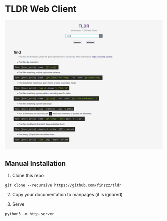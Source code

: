 # TLDR Web Client

![](https://raw.githubusercontent.com/finzzz/images/master/tldr.png)

## Manual Installation

1. Clone this repo

```
git clone --recursive https://github.com/finzzz/tldr
```

2. Copy your documentation to manpages (it is ignored)

3. Serve

```
python3 -m http.server
```
